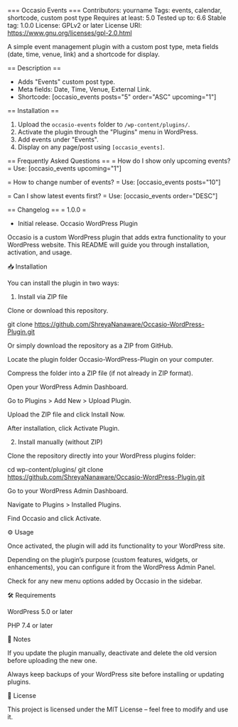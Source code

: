 === Occasio Events ===
Contributors: yourname
Tags: events, calendar, shortcode, custom post type
Requires at least: 5.0
Tested up to: 6.6
Stable tag: 1.0.0
License: GPLv2 or later
License URI: https://www.gnu.org/licenses/gpl-2.0.html

A simple event management plugin with a custom post type, meta fields (date, time, venue, link) and a shortcode for display.

== Description ==
- Adds "Events" custom post type.
- Meta fields: Date, Time, Venue, External Link.
- Shortcode: [occasio_events posts="5" order="ASC" upcoming="1"]

== Installation ==
1. Upload the `occasio-events` folder to `/wp-content/plugins/`.
2. Activate the plugin through the "Plugins" menu in WordPress.
3. Add events under "Events".
4. Display on any page/post using `[occasio_events]`.

== Frequently Asked Questions ==
= How do I show only upcoming events? =
Use: [occasio_events upcoming="1"]

= How to change number of events? =
Use: [occasio_events posts="10"]

= Can I show latest events first? =
Use: [occasio_events order="DESC"]

== Changelog ==
= 1.0.0 =
* Initial release.
Occasio WordPress Plugin

Occasio is a custom WordPress plugin that adds extra functionality to your WordPress website. This README will guide you through installation, activation, and usage.

📥 Installation

You can install the plugin in two ways:

1. Install via ZIP file

Clone or download this repository.

git clone https://github.com/ShreyaNanaware/Occasio-WordPress-Plugin.git


Or simply download the repository as a ZIP from GitHub.

Locate the plugin folder Occasio-WordPress-Plugin on your computer.

Compress the folder into a ZIP file (if not already in ZIP format).

Open your WordPress Admin Dashboard.

Go to Plugins > Add New > Upload Plugin.

Upload the ZIP file and click Install Now.

After installation, click Activate Plugin.

2. Install manually (without ZIP)

Clone the repository directly into your WordPress plugins folder:

cd wp-content/plugins/
git clone https://github.com/ShreyaNanaware/Occasio-WordPress-Plugin.git


Go to your WordPress Admin Dashboard.

Navigate to Plugins > Installed Plugins.

Find Occasio and click Activate.

⚙️ Usage

Once activated, the plugin will add its functionality to your WordPress site.

Depending on the plugin’s purpose (custom features, widgets, or enhancements), you can configure it from the WordPress Admin Panel.

Check for any new menu options added by Occasio in the sidebar.

🛠 Requirements

WordPress 5.0 or later

PHP 7.4 or later

📌 Notes

If you update the plugin manually, deactivate and delete the old version before uploading the new one.

Always keep backups of your WordPress site before installing or updating plugins.

📜 License

This project is licensed under the MIT License – feel free to modify and use it.
